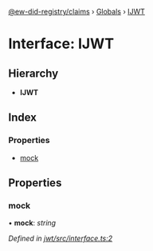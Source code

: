 [@ew-did-registry/claims](../README.md) › [Globals](../globals.md) › [IJWT](ijwt.md)

# Interface: IJWT

## Hierarchy

* **IJWT**

## Index

### Properties

* [mock](ijwt.md#mock)

## Properties

###  mock

• **mock**: *string*

*Defined in [jwt/src/interface.ts:2](https://github.com/energywebfoundation/ew-did-registry/blob/9a25d81/packages/jwt/src/interface.ts#L2)*
